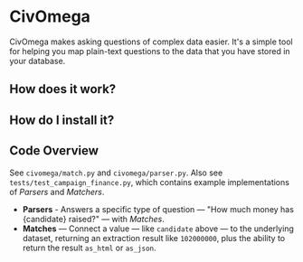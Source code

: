 # CivOmega

CivOmega makes asking questions of complex data easier.  It's a simple tool for helping you map plain-text questions to the data that you have stored in your database.

## How does it work?


## How do I install it?



## Code Overview

See `civomega/match.py` and `civomega/parser.py`. Also see
`tests/test_campaign_finance.py`, which contains example implementations of
*Parsers* and *Matchers*.

* **Parsers** - Answers a specific type of question — "How much money has
  {candidate} raised?" — with *Matches*.
* **Matches** — Connect a value — like `candidate` above — to the underlying
  dataset, returning an extraction result like `102000000`, plus the ability
  to return the result `as_html` or `as_json`.

